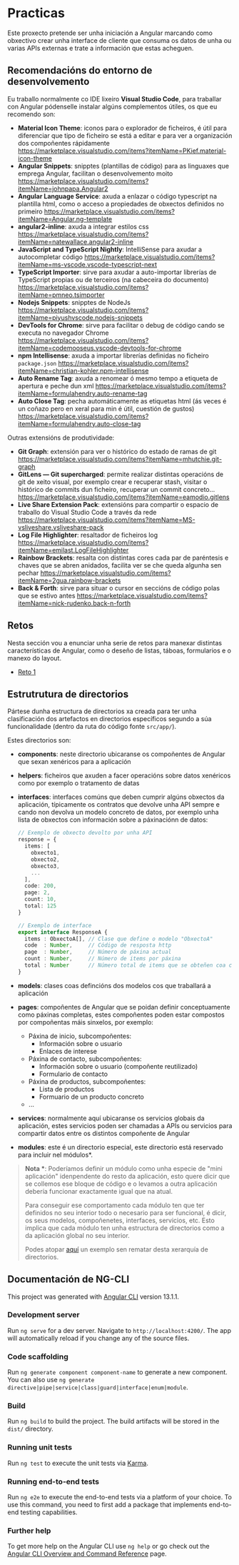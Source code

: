# Practicas

Este proxecto pretende ser unha iniciación a Angular marcando como obxectivo crear unha interface de cliente que consuma os datos de unha ou varias APIs externas e trate a información que estas acheguen.

## Recomendacións do entorno de desenvolvemento

Eu traballo normalmente co IDE lixeiro **Visual Studio Code**, para traballar con Angular pódenselle instalar algúns complementos útiles, os que eu recomendo son:

- **Material Icon Theme**: iconos para o explorador de ficheiros, é útil para diferenciar que tipo de ficheiro se está a editar e para ver a organización dos compoñentes rápidamente <https://marketplace.visualstudio.com/items?itemName=PKief.material-icon-theme>
- **Angular Snippets**: snipptes (plantillas de código) para as linguaxes que emprega Angular, facilitan o desenvolvemento moito <https://marketplace.visualstudio.com/items?itemName=johnpapa.Angular2>
- **Angular Language Service**: axuda a enlazar o código typescript na plantilla html, como o acceso a propiedades de obxectos definidos no primeiro <https://marketplace.visualstudio.com/items?itemName=Angular.ng-template>
- **angular2-inline**: axuda a integrar estilos css <https://marketplace.visualstudio.com/items?itemName=natewallace.angular2-inline>
- **JavaScript and TypeScript Nightly**: IntelliSense para axudar a autocompletar código <https://marketplace.visualstudio.com/items?itemName=ms-vscode.vscode-typescript-next>
- **TypeScript Importer**: sirve para axudar a auto-importar librerías de TypeScript propias ou de terceiros (na cabeceira do documento) <https://marketplace.visualstudio.com/items?itemName=pmneo.tsimporter>
- **Nodejs Snippets**: snipptes de NodeJs <https://marketplace.visualstudio.com/items?itemName=piyushvscode.nodejs-snippets>
- **DevTools for Chrome**: sirve para facilitar o debug de código cando se executa no navegador Chrome <https://marketplace.visualstudio.com/items?itemName=codemooseus.vscode-devtools-for-chrome>
- **npm Intellisense**: axuda a importar librerías definidas no ficheiro `package.json` <https://marketplace.visualstudio.com/items?itemName=christian-kohler.npm-intellisense>
- **Auto Rename Tag**: axuda a renomear ó mesmo tempo a etiqueta de apertura e peche dun xml <https://marketplace.visualstudio.com/items?itemName=formulahendry.auto-rename-tag>
- **Auto Close Tag**: pecha automáticamente as etiquetas html (ás veces é un coñazo pero en xeral para min é útil, cuestión de gustos) <https://marketplace.visualstudio.com/items?itemName=formulahendry.auto-close-tag>

Outras extensións de produtividade:

- **Git Graph**: extensión para ver o histórico do estado de ramas de git <https://marketplace.visualstudio.com/items?itemName=mhutchie.git-graph>
- **GitLens — Git supercharged**: permite realizar distintas operacións de git de xeito visual, por exemplo crear e recuperar stash, visitar o histórico de commits dun ficheiro, recuperar un commit concreto... <https://marketplace.visualstudio.com/items?itemName=eamodio.gitlens>
- **Live Share Extension Pack**: extensións para compartir o espacio de traballo do Visual Studio Code a través da rede <https://marketplace.visualstudio.com/items?itemName=MS-vsliveshare.vsliveshare-pack>
- **Log File Highlighter**: resaltador de ficheiros log <https://marketplace.visualstudio.com/items?itemName=emilast.LogFileHighlighter>
- **Rainbow Brackets**: resalta con distintas cores cada par de paréntesis e chaves que se abren anidados, facilita ver se che queda algunha sen pechar <https://marketplace.visualstudio.com/items?itemName=2gua.rainbow-brackets>
- **Back & Forth**: sirve para situar o cursor en seccións de código polas que se estivo antes <https://marketplace.visualstudio.com/items?itemName=nick-rudenko.back-n-forth>

## Retos

Nesta sección vou a enunciar unha serie de retos para manexar distintas características de Angular, como o deseño de listas, táboas, formularios e o manexo do layout.

- [Reto 1][reto1]

## Estrutrutura de directorios

Pártese dunha estructura de directorios xa creada para ter unha clasificación dos artefactos en directorios específicos segundo a súa funcionalidade (dentro da ruta do código fonte `src/app/`).

Estes directorios son:

- **components**: neste directorio ubicaranse os compoñentes de Angular que sexan xenéricos para a aplicación
- **helpers**: ficheiros que axuden a facer operacións sobre datos xenéricos como por exemplo o tratamento de datas
- **interfaces**: interfaces comúns que deben cumprir algúns obxectos da aplicación, típicamente os contratos que devolve unha API sempre e cando non devolva un modelo concreto de datos, por exemplo unha lista de obxectos con información sobre a páxinaciónn de datos:

  ```typescript
  // Exemplo de obxecto devolto por unha API
  response = {
    items: [
      obxecto1,
      obxecto2,
      obxecto3,
      ...
    ],
    code: 200,
    page: 2,
    count: 10,
    total: 125
  }

  // Exemplo de interface
  export interface ResponseA {
    items : ObxectoA[], // Clase que define o modelo "ObxectoA"
    code  : Number,     // Código de resposta http
    page  : Number,     // Número de páxina actual
    count : Number,     // Número de items por páxina
    total : Number      // Número total de items que se obteñen coa consulta realizada
  }
  ```

- **models**: clases coas defincións dos modelos cos que traballará a aplicación
- **pages**: compoñentes de Angular que se poidan definir conceptuamente como páxinas completas, estes compoñentes poden estar compostos por compoñentas máis sinxelos, por exemplo:
  - Páxina de inicio, subcompoñentes:
    - Información sobre o usuario
    - Enlaces de interese
  - Páxina de contacto, subcompoñentes:
    - Información sobre o usuario (compoñente reutilizado)
    - Formulario de contacto
  - Páxina de productos, subcompoñentes:
    - Lista de productos
    - Formuario de un producto concreto
  - ...
- **services**: normalmente aquí ubicaranse os servicios globais da aplicación, estes servicios poden ser chamadas a APIs ou servicios para compartir datos entre os distintos compoñente de Angular
- **modules**: este é un directorio especial, este directorio está reservado para incluir nel módulos\*.

> **Nota \***:
> Poderíamos definir un módulo como unha especie de "mini aplicación" idenpendente do resto da aplicación, esto quere dicir que se collemos ese bloque de código e o levamos a outra aplicación debería funcionar exactamente igual que na atual.
>
> Para conseguir ese comportamento cada módulo ten que ter definidos no seu interior todo o necesario para ser funcional, é dicir, os seus modelos, compoñenetes, interfaces, servicios, etc. Esto implica que cada módulo ten unha estructura de directorios como a da aplicación global no seu interior.
>
> Podes atopar [aquí][proxectos-ui-modules] un exemplo sen rematar desta xerarquía de directorios.

## Documentación de NG-CLI

This project was generated with [Angular CLI](https://github.com/angular/angular-cli) version 13.1.1.

### Development server

Run `ng serve` for a dev server. Navigate to `http://localhost:4200/`. The app will automatically reload if you change any of the source files.

### Code scaffolding

Run `ng generate component component-name` to generate a new component. You can also use `ng generate directive|pipe|service|class|guard|interface|enum|module`.

### Build

Run `ng build` to build the project. The build artifacts will be stored in the `dist/` directory.

### Running unit tests

Run `ng test` to execute the unit tests via [Karma](https://karma-runner.github.io).

### Running end-to-end tests

Run `ng e2e` to execute the end-to-end tests via a platform of your choice. To use this command, you need to first add a package that implements end-to-end testing capabilities.

### Further help

To get more help on the Angular CLI use `ng help` or go check out the [Angular CLI Overview and Command Reference](https://angular.io/cli) page.

<!-- Enlaces internos -->
[reto1]:
<doc/reto1/reto1.md>

<!-- Enlaces externos -->
[proxectos-ui-modules]:
<https://github.com/efja/proxectOS-UI/tree/master/src/app/modules>

[api-list]:
<https://github.com/public-apis/public-apis>

[restcountries]:
<https://restcountries.com/>

[covid-19-api]:
<https://github.com/M-Media-Group/Covid-19-API>

[Football-Data.org]:
<https://www.football-data.org/documentation/quickstart>
